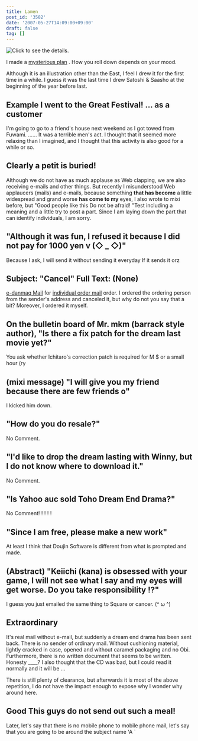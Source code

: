 ```yaml
---
title: Lamen
post_id: '3582'
date: '2007-05-27T14:09:00+09:00'
draft: false
tag: []
---
```


![Click to see the details.](/!/RAMTAN1GBRIMM/ram_face_ss.jpg)

I made a [mysterious plan](/!/RAMTAN1GBRIMM/) . How you roll down depends on your mood.

Although it is an illustration other than the East, I feel I drew it for the first time in a while. I guess it was the last time I drew Satoshi & Saasho at the beginning of the year before last.

## Example I went to the Great Festival! ... as a customer

I'm going to go to a friend's house next weekend as I got towed from Fuwami. ...... It was a terrible men's act. I thought that it seemed more relaxing than I imagined, and I thought that this activity is also good for a while or so.

## Clearly a petit is buried!

Although we do not have as much applause as Web clapping, we are also receiving e-mails and other things. But recently I misunderstood Web applaucers (mails) and e-mails, because something **that has become** a little widespread and grand worse **has come to my** eyes, I also wrote to mixi before, but "Good people like this Do not be afraid! "Test including a meaning and a little try to post a part. Since I am laying down the part that can identify individuals, I am sorry.

## "Although it was fun, I refused it because I did not pay for 1000 yen v (◇ _ ◇)"

Because I ask, I will send it without sending it everyday If it sends it orz

## Subject: "Cancel" Full Text: (None)

[e-danmaq Mail](http://e.danmaq.com/) for [individual order mail](http://e.danmaq.com/) order. I ordered the ordering person from the sender's address and canceled it, but why do not you say that a bit? Moreover, I ordered it myself.

## On the bulletin board of Mr. mkm (barrack style author), "Is there a fix patch for the dream last movie yet?"

You ask whether Ichitaro's correction patch is required for M $ or a small hour (ry

## (mixi message) "I will give you my friend because there are few friends o"

I kicked him down.

## "How do you do resale?"

No Comment.

## "I'd like to drop the dream lasting with Winny, but I do not know where to download it."

No Comment.

## "Is Yahoo auc sold Toho Dream End Drama?"

No Comment! ! ! ! !

## "Since I am free, please make a new work"

At least I think that Doujin Software is different from what is prompted and made.

## (Abstract) "Keiichi (kana) is obsessed with your game, I will not see what I say and my eyes will get worse. Do you take responsibility !?"

I guess you just emailed the same thing to Square or cancer. (^ ω ^)

## Extraordinary

It's real mail without e-mail, but suddenly a dream end drama has been sent back. There is no sender of ordinary mail. Without cushioning material, lightly cracked in case, opened and without caramel packaging and no Obi. Furthermore, there is no written document that seems to be written. Honesty ____? I also thought that the CD was bad, but I could read it normally and it will be ...

There is still plenty of clearance, but afterwards it is most of the above repetition, I do not have the impact enough to expose why I wonder why around here.

## Good This guys do not send out such a meal!

Later, let's say that there is no mobile phone to mobile phone mail, let's say that you are going to be around the subject name 'A `